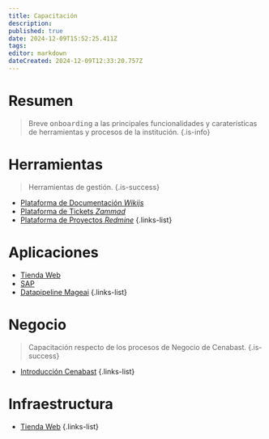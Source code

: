 ```yaml
---
title: Capacitación
description: 
published: true
date: 2024-12-09T15:52:25.411Z
tags: 
editor: markdown
dateCreated: 2024-12-09T12:33:20.757Z
---
```


# Resumen
> Breve <kbd>onboarding</kbd> a las principales funcionalidades y caraterísticas de herramientas y procesos de la institución.
{.is-info}

# Herramientas

> Herramientas de gestión.
{.is-success}

- [Plataforma de Documentación *Wikijs*](plataforma-de-documentacion)
- [Plataforma de Tickets *Zammad*](plataforma-de-tickets)
- [Plataforma de Proyectos *Redmine*](plataforma-de-proyectos)
{.links-list}

# Aplicaciones

- [Tienda Web](tienda-web)
- [SAP](sap)
- [Datapipeline Mageai](datapipeline-mageai)
{.links-list}

# Negocio

> Capacitación respecto de los procesos de Negocio de Cenabast.
{.is-success}

- [Introducción Cenabast](introduccion-cenabast)
{.links-list}

# Infraestructura

- [Tienda Web](infraestructura-tienda-web)
{.links-list}

